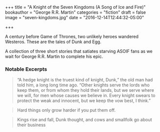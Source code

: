 +++
title = "A Knight of the Seven Kingdoms (A Song of Ice and Fire)"
bookauthor = "George R.R. Martin"
categories = "fiction"
draft = false
image = "seven-kingdoms.jpg"
date = "2016-12-14T12:44:32-05:00"

+++

A century before Game of Thrones, two unlikely heroes wandered Westeros. These are the tales of Dunk and Egg.

A collection of three short stories that satiates starving ASOIF fans as we wait for George R.R. Martin to complete his epic.

### Notable Excerpts

> “A hedge knight is the truest kind of knight, Dunk,” the old man had told him, a long long time ago. “Other knights serve the lords who keep them, or from whom they hold their lands, but we serve where we will, for men whose causes we believe in. Every knight swears to protect the weak and innocent, but we keep the vow best, I think.”

<div></div>

> Hard things only grow harder if you put them off.

<div></div>

> Kings rise and fall, Dunk thought, and cows and smallfolk go about their business
